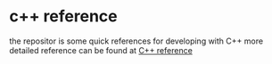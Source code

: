 # c++ reference

the repositor is some quick references for developing with C++ more detailed reference can be found at [C++ reference](https://https://en.cppreference.com/w/)
